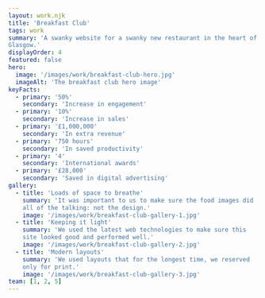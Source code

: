 ```yaml
---
layout: work.njk
title: 'Breakfast Club'
tags: work
summary: 'A swanky website for a swanky new restaurant in the heart of
Glasgow.'
displayOrder: 4
featured: false
hero:
  image: '/images/work/breakfast-club-hero.jpg'
  imageAlt: 'The breakfast club hero image'
keyFacts:
  - primary: '50%'
    secondary: 'Increase in engagement'
  - primary: '10%'
    secondary: 'Increase in sales'
  - primary: '£1,000,000'
    secondary: 'In extra revenue'
  - primary: '750 hours'
    secondary: 'In saved productivity'
  - primary: '4'
    secondary: 'International awards'
  - primary: '£28,000'
    secondary: 'Saved in digital advertising'
gallery:
  - title: 'Loads of space to breathe'
    summary: 'It was important to us to make sure the food images did
    all of the talking: not the design.'
    image: '/images/work/breakfast-club-gallery-1.jpg'
  - title: 'Keeping it light'
    summary: 'We used the latest web technologies to make sure this
    site looked good and performed well.'
    image: '/images/work/breakfast-club-gallery-2.jpg'
  - title: 'Modern layouts'
    summary: 'We used layouts that for the longest time, we reserved
    only for print.'
    image: '/images/work/breakfast-club-gallery-3.jpg'
team: [1, 2, 5]
---
```

